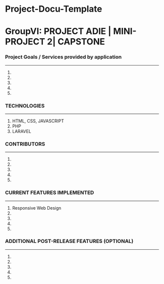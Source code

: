 # Project-Docu-Template
# GroupVI: PROJECT ADIE | MINI-PROJECT 2| CAPSTONE
### Project Goals / Services provided by application
---
1.
2.
3.
4.
5.
### TECHNOLOGIES
---
1. HTML, CSS, JAVASCRIPT
2. PHP
3. LARAVEL

### CONTRIBUTORS
---
1. 
2. 
3. 
4.
5.

### CURRENT FEATURES IMPLEMENTED
---
1. Responsive Web Design
2.
3.
4.
5.
### ADDITIONAL POST-RELEASE FEATURES (OPTIONAL)
---
1. 
2. 
3. 
4.
5.


